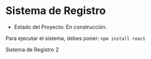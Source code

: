 <h1>Sistema de Registro</h1>

- Estado del Proyecto: En construcción.

Para ejecutar el sistema, debes poner:
```npm install react```

Sistema de Registro 2
